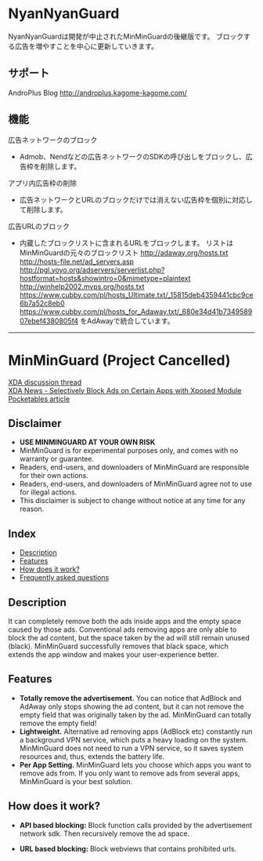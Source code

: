 ﻿NyanNyanGuard
===========
NyanNyanGuardは開発が中止されたMinMinGuardの後継版です。
  ブロックする広告を増やすことを中心に更新していきます。

サポート
----------
AndroPlus Blog
http://androplus.kagome-kagome.com/
  
機能
----------
広告ネットワークのブロック
- Admob、Nendなどの広告ネットワークのSDKの呼び出しをブロックし、広告枠を削除します。
  
アプリ内広告枠の削除
- 広告ネットワークとURLのブロックだけでは消えない広告枠を個別に対応して削除します。
  
広告URLのブロック
- 内蔵したブロックリストに含まれるURLをブロックします。
  リストは
  MinMinGuardの元々のブロックリスト
  http://adaway.org/hosts.txt
  http://hosts-file.net/ad_servers.asp
  http://pgl.yoyo.org/adservers/serverlist.php?hostformat=hosts&showintro=0&mimetype=plaintext
  http://winhelp2002.mvps.org/hosts.txt
  https://www.cubby.com/pl/hosts_Ultimate.txt/_15815deb4359441cbc9ce6b7a52c8eb0
  https://www.cubby.com/pl/hosts_for_Adaway.txt/_680e34d41b734958907ebef4380805f4
  をAdAwayで統合しています。


------------------------------------------------------------

MinMinGuard  (Project Cancelled)
===========
 [XDA discussion thread](http://forum.xda-developers.com/showthread.php?p=49112940#post49112940)  
 [XDA News - Selectively Block Ads on Certain Apps with Xposed Module](http://www.xda-developers.com/android/selectively-block-ads-on-certain-apps-with-xposed-module/)   
 [Pocketables article](http://www.pocketables.com/2014/01/minminguard-xposed-framework-module-patches-ad-holes.html)

Disclaimer
----------

* **USE MINMINGUARD AT YOUR OWN RISK**
* MinMinGuard is for experimental purposes only, and comes with no warranty or guarantee.
* Readers, end-users, and downloaders of MinMinGuard are responsible for their own actions.
* Readers, end-users, and downloaders of MinMinGuard agree not to use for illegal actions.
* This disclaimer is subject to change without notice at any time for any reason.


Index
-----

* [Description](https://github.com/chiehmin/MinMinGuard/#description)
* [Features](https://github.com/chiehmin/MinMinGuard/#features)
* [How does it work?](https://github.com/chiehmin/MinMinGuard/#how-does-it-work)
* [Frequently asked questions](https://github.com/chiehmin/MinMinGuard/#frequently-asked-questions)

Description
-----------

It can completely remove both the ads inside apps and the empty space caused by those ads. Conventional ads removing apps are only able to block the ad content, but the space taken by the ad will still remain unused (black). MinMinGuard successfully removes that black space, which extends the app window and makes your user-experience better.

Features
--------

* **Totally remove the advertisement.** You can notice that AdBlock and AdAway only stops showing the ad content, but it can not remove the empty field that was originally taken by the ad. MinMinGuard can totally remove the empty field!
* **Lightweight.** Alternative ad removing apps (AdBlock etc) constantly run a background VPN service, which puts a heavy loading on the system. MinMinGuard does not need to run a VPN service, so it saves system resources and, thus, extends the battery life.
* **Per App Setting.** MinMinGuard lets you choose which apps you want to remove ads from. If you only want to remove ads from several apps, MinMinGuard is your best solution.

How does it work?
-----------------

* **API based blocking:** Block function calls provided by the advertisement network sdk. Then recursively remove the ad space.

* **URL based blocking:** Block webviews that contains prohibited urls. 


